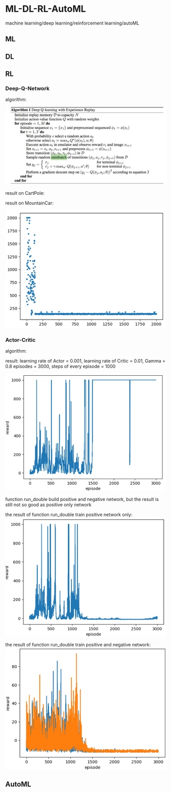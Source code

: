 # ML-DL-RL-AutoML
machine learning/deep learning/reinforcement learning/autoML

## ML

## DL

## RL
### Deep-Q-Network
algorithm:

![dqn_algorithm](./images/dqn_algorithm.png)

result on CartPole:

result on MountainCar:

![run_mountain_car_on_dqn](./images/run_mountain_car_on_dqn.PNG)

### Actor-Critic
algorithm:

result:
learning rate of Actor = 0.001, learning rate of Critic = 0.01, Gamma = 0.8
episodes = 3000, steps of every episode = 1000

![actor-critic](./images/actor-critic.png)

function run_double build positive and negative network, but the result is still not so good as positive only network

the result of function run_double train positive network only:
![run_double_positive_only](./images/run_double_positive_only.png)

the result of function run_double train positive and negative network:
![run_double_positive_and negative](./images/run_double_positive_and_negative.png)

## AutoML
